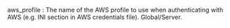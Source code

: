 aws_profile
:   The name of the AWS profile to use when authenticating with AWS
    (e.g. INI section in AWS credentials file). Global/Server.